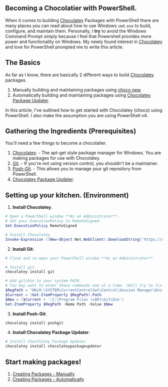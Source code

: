 ## Becoming a Chocolatier with PowerShell.
When it comes to building [Chocolatey] Packages with PowerShell there are many places you can read about how to use Windows `cmd.exe` to build, configure, and maintain them. Personally, I **try** to avoid the Windows Command Prompt simply because I feel that Powershell provides more *power* and functionality on Windows. My newly found interest in [Chocolatey] and love for PowerShell prompted me to write this article.

## The Basics
As far as I know, there are basically 2 different ways to build [Chocolatey] packages.
1. Manually building and maintaining packages using [choco new].
2. Automatically building and maintaining packages using [Chocolatey Package Updater].

In this article, I've outlined how to get started with Chocolatey (choco) using PowerShell. I also make the assumption you are using PowerShell v4.

## Gathering the Ingredients (Prerequisites)
You'll need a few things to become a chocolatier.

1. [Chocolatey]. - The apt-get style package manager for Windows. You are making packages for use with Chocolatey.
2. [Git]. - If you're not using version control, you shouldn't be a maintainer.
3. [Posh-Git]. - This allows you to manage your git repository from PowerShell.
4. [Chocolatey Package Updater].

## Setting up your kitchen. (Environment)
1. **Install Chocolatey**.
  ```powershell
  # Open a PowerShell window **As an Administrator**.
  # Set your ExecutionPolicy to RemoteSigned
  Set-ExecutionPolicy RemoteSigned

  # Install Chocolatey
  Invoke-Expression ((New-Object Net.WebClient).DownloadString('https://chocolatey.org/install.ps1'))
  ```
2. **Install Git**:

  ```powershell
  # Close and re-open your PowerShell window **As an Administrator**.

  # Install git.
  chocolatey install git

  # Add git/bin to your system PATH.
  # You may want to enter these commands one at a time. (Will try to fix later.)
  $RegPath = "HKLM:\SYSTEM\CurrentControlSet\Control\Session Manager\Environment\"
  $Current = (Get-ItemProperty $RegPath).Path
  $New = ($Current + ';C:\Program Files (x86)\Git\bin')
  Set-ItemProperty $RegPath -Name Path -Value $New
  ```

3. **Install Posh-Git**:
  ```powershell
  chocolatey install poshgit
  ```

4. **Install Chocolatey Package Updater**:

  ```powershell
  # Install Chocolatey Package Updater.
  chocolatey install chocolateypackageupdater
  ```

## Start making packages!
1. [Creating Packages - Manually]
2. [Creating Packages - Automatically]

<!-- Links -->
[Chocolatey]: https://chocolatey.org/
[Git]: http://git-scm.com/
[Posh-Git]: https://github.com/dahlbyk/posh-git
[choco new]: https://github.com/chocolatey/choco/wiki/CreatePackagesQuickStart
[Creating Packages - Manually]: https://github.com/chocolatey/choco/wiki/CreatePackagesQuickStart
[Chocolatey Package Updater]: https://github.com/chocolatey/choco/wiki/AutomaticPackages
[Chocolatey Account Page]: https://chocolatey.org/account
[Creating Packages - Automatically]: https://github.com/chocolatey/choco/wiki/AutomaticPackages
